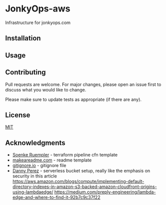# JonkyOps-aws

Infrastructure for jonkyops.com

## Installation

## Usage

## Contributing

Pull requests are welcome. For major changes, please open an issue first to discuss what you would like to change.

Please make sure to update tests as appropriate (if there are any).

## License

[MIT](https://choosealicense.com/licenses/mit/)

## Acknowledgments

- [Soenke Ruempler](https://ruempler.eu/2017/02/26/continuous-infrastructure-delivery-pipeline-aws-codepipeline-codebuild-terraform/) - terraform pipeline cfn template
- [makeareadme.com](https://www.makeareadme.com/) - readme template
- [gitignore.io](https://www.gitignore.io) - gitignore file
- [Danny Perez](https://codeburst.io/creating-your-serverless-static-website-in-terraform-part-2-6e6a26bc7a79) - serverless bucket setup, really like the emphasis on security in this article
https://aws.amazon.com/blogs/compute/implementing-default-directory-indexes-in-amazon-s3-backed-amazon-cloudfront-origins-using-lambdaedge/
https://medium.com/preply-engineering/lambda-edge-and-where-to-find-it-92b7c9c37f22
